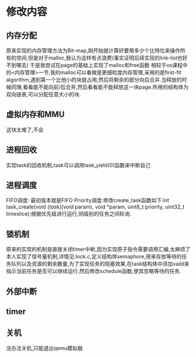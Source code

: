 
# 修改内容

## 内存分配
原来实现的内存管理方法为Bit-map,刚开始就计算好要用多少个比特位来操作所有的空间.但是对于malloc,我认为这样有点浪费(事实证明后续实现的link-list也好不到哪去)
于是我尝试在page的基础上实现了malloc和free函数
相较于os课程中的<内存管理>一节,我的malloc可以看做是更细粒度内存管理,采用的是first-fit algorithm,遇到第一个比他小的块就占用,然后将剩余的部分向后合并.当释放的时候同理,看看能不能向前/后合并,然后看看能不能释放这一块page.所用的结构体为双向链表,可以分配任意大小的块.

## 虚拟内存和MMU
这块太难了,不会

## 进程回收
实现task的回收机制,task可以调用task_yield(0)函数来中断自己

## 进程调度
FIFO调度: 最初版本就是FIFO
Priority调度:修改create_task函数如下:int  task_create(void (*task)(void* param), void *param, uint8_t priority, uint32_t timeslice);根据优先级进行运行,同级别的任务之间轮询.

## 锁机制
原来的实现的机制是直接关闭timer中断,因为实现原子指令需要调用汇编,太麻烦了
本人实现了信号量机制,详情见:lock.c,定义结构体semaphore,用来存放等待的任务队列以及资源的剩余数量,为了实现任务的阻塞效果,在task结构体中添加vaild来指示当前任务是否可以继续运行.然后修改schedule函数,使其忽略等待的任务.

## 外部中断


## timer



## 关机
没办法关机,只能退出qemu模拟器